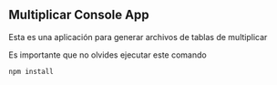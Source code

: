 ## Multiplicar Console App

Esta es una aplicación para generar archivos de tablas de multiplicar

Es importante que no olvides ejecutar este comando
```
npm install
```